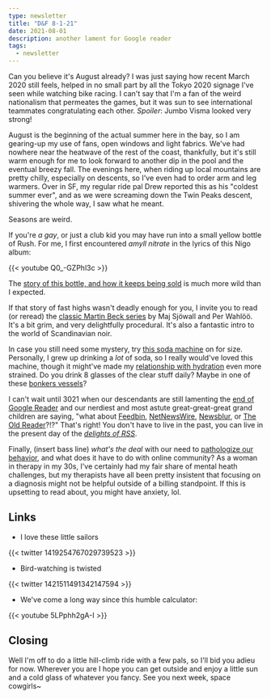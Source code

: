 ```yaml
---
type: newsletter
title: "D&F 8-1-21"
date: 2021-08-01
description: another lament for Google reader
tags:
  - newsletter
---
```


Can you believe it's August already? I was just saying how recent March 2020 still feels, helped in no small part by all the Tokyo 2020 signage I've seen while watching bike racing. I can't say that I'm a fan of the weird nationalism that permeates the games, but it was sun to see international teammates congratulating each other. _Spoiler_: Jumbo Visma looked very strong!

August is the beginning of the actual summer here in the bay, so I am gearing-up my use of fans, open windows and light fabrics. We've had nowhere near the heatwave of the rest of the coast, thankfully, but it's still warm enough for me to look forward to another dip in the pool and the eventual breezy fall. The evenings here, when riding up local mountains are pretty chilly, especially on descents, so I've even had to order arm and leg warmers. Over in SF, my regular ride pal Drew reported this as his "coldest summer ever", and as we were screaming down the Twin Peaks descent, shivering the whole way, I saw what he meant.

Seasons are weird.

If you're _a gay_, or just a club kid you may have run into a small yellow bottle of Rush. For me, I first encountered _amyll nitrate_ in the lyrics of this Nigo album:

{{< youtube Q0_-GZPhl3c >}}

The [story of this bottle, and how it keeps being sold](https://www.buzzfeednews.com/amphtml/davidmack/poppers-factory) is much more wild than I expected.

If that story of fast highs wasn't deadly enough for you, I invite you to read (or reread) the [classic Martin Beck series](https://crimereads.com/maj-sjowall-and-per-wahloo-a-crime-readers-guide-to-the-classics/) by Maj Sjöwall and Per Wahlöö. It's a bit grim, and very delightfully procedural. It's also a fantastic intro to the world of Scandinavian noir.

In case you still need some mystery, try [this soda machine](https://en.m.wikipedia.org/wiki/Capitol_Hill%27s_mystery_soda_machine) on for size. Personally, I grew up drinking a _lot_ of soda, so I really would've loved this machine, though it might've made my [relationship with hydration](https://www.vice.com/en/article/y3depb/why-millennials-have-a-weird-relationship-with-water-and-hydration) even more strained. Do you drink 8 glasses of the clear stuff daily? Maybe in one of these [bonkers vessels](https://www.amazon.com/Reusable-Odorless-Capacity-Climbing-Semitransparent/dp/B07FXQDJT6/ref=sxin_13)?

I can't wait until 3021 when our descendants are still lamenting the [end of Google Reader](https://www.theringer.com/2021/7/21/22586870/google-reader-ode-end-of-the-good-internet) and our nerdiest and most astute great-great-great grand children are saying, "what about [Feedbin](https://feedbin.com), [NetNewsWire](https://netnewswire.com), [Newsblur](https://www.newsblur.com), or [The Old Reader](https://theoldreader.com)?!?" That's right! You don't have to live in the past, you can live in the present day of the _[delights of RSS](https://www.brookshelley.com/posts/2020-02-22-a-twitter-experiment-using-rss-to-readonly-twitter/)_. 

Finally, (insert bass line) _what's the deal_ with our need to [pathologize our behavior](https://i-d.vice.com/en_uk/article/pkbywn/tiktok-pathologise-normal-behaviour-mental-health), and what does it have to do with online community? As a woman in therapy in my 30s, I've certainly had my fair share of mental heath challenges, but my therapists have all been pretty insistent that focusing on a diagnosis might not be helpful outside of a billing standpoint. If this is upsetting to read about, you might have anxiety, lol.

## Links

- I love these little sailors

{{< twitter 1419254767029739523 >}}

- Bird-watching is twisted

{{< twitter 1421511491342147594 >}}

- We've come a long way since this humble calculator:

{{< youtube 5LPphh2gA-I >}}

## Closing

Well I'm off to do a little hill-climb ride with a few pals, so I'll bid you adieu for now. Wherever you are I hope you can get outside and enjoy a little sun and a cold glass of whatever you fancy. See you next week, space cowgirls~